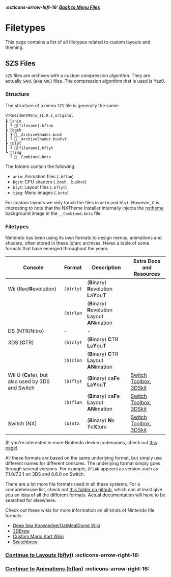 ##### :octicons-arrow-left-16: [Back to Menu Files](menu-files.md)

# Filetypes

This page contains a list of all filetypes related to custom layouts and theming.

## SZS Files

`SZS` files are archives with a custom compression algorithm.
They are actually `SARC` (aka `ARC`) files. The compression algorithm that is used is Yaz0.

### Structure

The structure of a menu `SZS` file is generally the same:

```
📦ResidentMenu_11.0.1_original
┣ 📂anim
┃ ┗ 📜[filename].bflan
┣ 📂bgsh
┃ ┣ 📜__ArchiveShader.bnsh
┃ ┗ 📜__ArchiveShader.bushvt
┣ 📂blyt
┃ ┗ 📜[filename].bflyt
┗ 📂timg
  ┗ 📜__Combined.bntx
```

The folders contain the following:

- `anim`: Animation files (`.bflan`)
- `bgsh`: GPU shaders (`.bnsh`, `.bushvt`)
- `blyt`: Layout files (`.bflyt`)
- `timg`: Menu images (`.bntx`)

For custom layouts we only touch the files in `anim` and `blyt`. However, it is interesting to note that the NXTheme
Installer internally injects the [nxtheme](../definitions.md#nxtheme) background image in the `__Combined.bntx` file.

### Filetypes

Nintendo has been using its own formats to design menus, animations and shaders, often stored in these (s)arc archives.
Heres a table of some formats that have emerged throughout the years:

| Console                                           | Format    | Description                                          | Extra Docs and Resources                                                                                                                                                                                                                 |
|---------------------------------------------------|-----------|------------------------------------------------------|------------------------------------------------------------------------------------------------------------------------------------------------------------------------------------------------------------------------------------------|
| Wii (Rev/**R**evolution)                          | `(b)rlyt` | (**B**inary) **R**evolution **L**a**Y**ou**T**       |                                                                                                                                                                                                                                          |
|                                                   | `(b)rlan` | (**B**inary) **R**evolution **L**ayout **AN**imation |                                                                                                                                                                                                                                          |
| DS (NTR/Nitro)                                    | -         | -                                                    |                                                                                                                                                                                                                                          |
| 3DS (**C**TR)                                     | `(b)clyt` | (**B**inary) **C**TR **L**a**Y**ou**T**              |                                                                                                                                                                                                                                          |
|                                                   | `(b)clan` | (**B**inary) **C**TR **L**ayout **AN**imation        |                                                                                                                                                                                                                                          |
| Wii U (**C**afe), but also used by 3DS and Switch | `(b)flyt` | (**B**inary) ca**F**e **L**a**Y**ou**T**             | [Switch Toolbox](https://github.com/KillzXGaming/Switch-Toolbox/blob/c9e74e0be114885f347789f3bd348baccacf0842/File_Format_Library/FileFormats/Layout/CAFE/BFLYT.cs), [3DSkit](https://github.com/Tyulis/3DSkit/blob/master/doc/BFLYT.md) |
|                                                   | `(b)flan` | (**B**inary) ca**F**e **L**ayout **AN**imation       | [Switch Toolbox](https://github.com/KillzXGaming/Switch-Toolbox/blob/c9e74e0be114885f347789f3bd348baccacf0842/File_Format_Library/FileFormats/Layout/CAFE/BFLAN.cs), [3DSkit](https://github.com/Tyulis/3DSkit/blob/master/doc/BFLAN.md) |
| Switch (NX)                                       | `(b)ntx`  | (**B**inary) **N**x **T**e**X**ture                  | [Switch Toolbox](https://github.com/KillzXGaming/Switch-Toolbox/blob/c9e74e0be114885f347789f3bd348baccacf0842/File_Format_Library/FileFormats/Texture/BNTX.cs), [3DSkit](https://github.com/Tyulis/3DSkit/blob/master/doc/BNTX.md)       |

(If you're interested in more Nintendo device codenames, check
out [this page](https://salty-salty-studios.com/shiz/misc/codenames.html))

All these formats are based on the same underlying format, but simply use different names for different consoles.
The underlying format simply goes through several versions. For example, `BFLAN` appears as version such as 7.1.0/7.2.1
on 3DS and
8.6.0 on Switch.

There are a lot more file formats used in all these systems. For a comprehensive list, check
out [this folder on github](https://github.com/KillzXGaming/Switch-Toolbox/tree/master/File_Format_Library/FileFormats),
which can at least give you an idea of all the different formats. Actual documentation will have to be searched for
elsewhere.

Check out these wikis for more information on all kinds of Nintendo file formats:
- [Deep Sea Knowledge/OatMealDome Wiki](https://wiki.oatmealdome.me/Category:File_formats)
- [3DBrew](https://www.3dbrew.org/wiki/Category:File_formats)
- [Custom Mario Kart Wiiki](https://wiki.tockdom.com/wiki/List_of_File_Formats)
- [Switchbrew](https://switchbrew.org/)


### **[Continue to Layouts (bflyt)](layouts/index.md) :octicons-arrow-right-16:**

### **[Continue to Animations (bflan)](animations/index.md) :octicons-arrow-right-16:**
